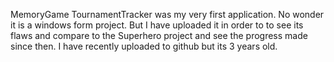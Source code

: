 MemoryGame
TournamentTracker was my very first application. No wonder it is a windows form project. But I have uploaded it in order to to see its flaws and compare to the Superhero project and see the progress made since then. I have recently uploaded to github but its 3 years old.
